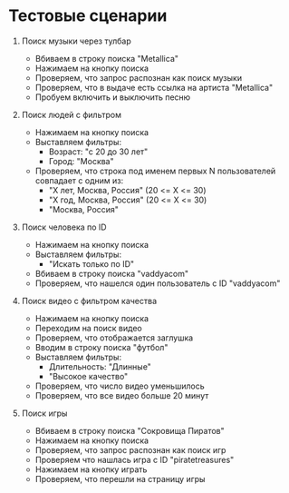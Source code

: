 # Тестовые сценарии

1. Поиск музыки через тулбар
    * Вбиваем в строку поиска "Metallica"
    * Нажимаем на кнопку поиска
    * Проверяем, что запрос распознан как поиск музыки
    * Проверяем, что в выдаче есть ссылка на артиста "Metallica"
    * Пробуем включить и выключить песню
    
2. Поиск людей с фильтром
    * Нажимаем на кнопку поиска
    * Выставляем фильтры:
        * Возраст: "с 20 до 30 лет"
        * Город: "Москва"
    * Проверяем, что строка под именем первых N пользователей совпадает с одним из:
        * "X лет, Москва, Россия" (20 <= X <= 30)
        * "X год, Москва, Россия" (20 <= X <= 30)
        * "Москва, Россия"
        
3. Поиск человека по ID
    * Нажимаем на кнопку поиска
    * Выставляем фильтры:
        * "Искать только по ID"
    * Вбиваем в строку поиска "vaddyacom"
    * Проверяем, что нашелся один пользователь с ID "vaddyacom"
    
4. Поиск видео с фильтром качества
    * Нажимаем на кнопку поиска
    * Переходим на поиск видео
    * Проверяем, что отображается заглушка
    * Вводим в строку поиска "футбол"
    * Выставляем фильтры:
        * Длительность: "Длинные"
        * "Высокое качество"
    * Проверяем, что число видео уменьшилось
    * Проверяем, что все видео больше 20 минут

5. Поиск игры
    * Вбиваем в строку поиска "Сокровища Пиратов"
    * Нажимаем на кнопку поиска
    * Проверяем, что запрос распознан как поиск игр
    * Проверяем что нашлась игра с ID "piratetreasures"
    * Нажимаем на кнопку играть
    * Проверяем, что перешли на страницу игры
